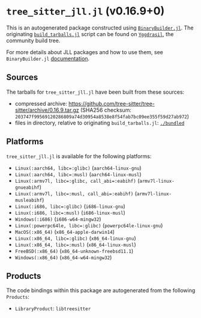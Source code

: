 # `tree_sitter_jll.jl` (v0.16.9+0)

This is an autogenerated package constructed using [`BinaryBuilder.jl`](https://github.com/JuliaPackaging/BinaryBuilder.jl). The originating [`build_tarballs.jl`](https://github.com/JuliaPackaging/Yggdrasil/blob/8b4c4c9165ab986ce7c7dc96d85bbc2f509f105a/T/tree_sitter/build_tarballs.jl) script can be found on [`Yggdrasil`](https://github.com/JuliaPackaging/Yggdrasil/), the community build tree.

For more details about JLL packages and how to use them, see `BinaryBuilder.jl` [documentation](https://juliapackaging.github.io/BinaryBuilder.jl/dev/jll/).

## Sources

The tarballs for `tree_sitter_jll.jl` have been built from these sources:

* compressed archive: https://github.com/tree-sitter/tree-sitter/archive/0.16.9.tar.gz (SHA256 checksum: `203747f99569120286809a74d30954a8538e8f54fab7bc09ee355f59d27ab972`)
* files in directory, relative to originating `build_tarballs.jl`: [`./bundled`](https://github.com/JuliaPackaging/Yggdrasil/tree/8b4c4c9165ab986ce7c7dc96d85bbc2f509f105a/T/tree_sitter/bundled)

## Platforms

`tree_sitter_jll.jl` is available for the following platforms:

* `Linux(:aarch64, libc=:glibc)` (`aarch64-linux-gnu`)
* `Linux(:aarch64, libc=:musl)` (`aarch64-linux-musl`)
* `Linux(:armv7l, libc=:glibc, call_abi=:eabihf)` (`armv7l-linux-gnueabihf`)
* `Linux(:armv7l, libc=:musl, call_abi=:eabihf)` (`armv7l-linux-musleabihf`)
* `Linux(:i686, libc=:glibc)` (`i686-linux-gnu`)
* `Linux(:i686, libc=:musl)` (`i686-linux-musl`)
* `Windows(:i686)` (`i686-w64-mingw32`)
* `Linux(:powerpc64le, libc=:glibc)` (`powerpc64le-linux-gnu`)
* `MacOS(:x86_64)` (`x86_64-apple-darwin14`)
* `Linux(:x86_64, libc=:glibc)` (`x86_64-linux-gnu`)
* `Linux(:x86_64, libc=:musl)` (`x86_64-linux-musl`)
* `FreeBSD(:x86_64)` (`x86_64-unknown-freebsd11.1`)
* `Windows(:x86_64)` (`x86_64-w64-mingw32`)

## Products

The code bindings within this package are autogenerated from the following `Products`:

* `LibraryProduct`: `libtreesitter`
